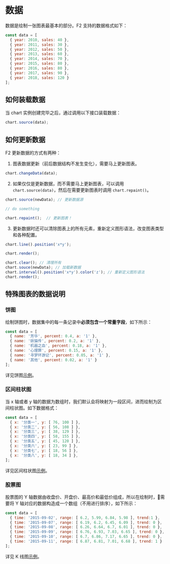 <!--
index: 4
title: 数据
resource:
  jsFiles:
    - ${url.f2}
-->

# 数据

数据是绘制一张图表最基本的部分。F2 支持的数据格式如下：

```js
const data = [
  { year: 2010, sales: 40 },
  { year: 2011, sales: 30 },
  { year: 2012, sales: 50 },
  { year: 2013, sales: 60 },
  { year: 2014, sales: 70 },
  { year: 2015, sales: 80 },
  { year: 2016, sales: 80 },
  { year: 2017, sales: 90 },
  { year: 2018, sales: 120 }
];
```

## 如何装载数据

当 chart 实例创建完毕之后，通过调用以下接口装载数据：

```js
chart.source(data);
```

## 如何更新数据

F2 更新数据的方式有两种：

1. 图表数据更新（前后数据结构不发生变化），需要马上更新图表。

```js
chart.changeData(data);
```

2. 如果仅仅是更新数据，而不需要马上更新图表，可以调用 `chart.source(data)`，然后在需要更新图表时调用 `chart.repaint()`。

```js
chart.source(newData); // 更新数据源

// do something

chart.repaint();  // 更新图表！
```

3. 更新数据时还可以清除图表上的所有元素，重新定义图形语法，改变图表类型和各种配置。

```js
chart.line().position('x*y');

chart.render();

chart.clear(); // 清理所有
chart.souce(newData); // 加载新数据
chart.interval().position('x*y').color('z'); // 重新定义图形语法
chart.render();
```

## 特殊图表的数据说明

### 饼图

绘制饼图时，数据集中的每一条记录中**必须包含一个常量字段**，如下所示：

```js
const data = [
  { name: '芳华', percent: 0.4, a: '1' },
  { name: '妖猫传', percent: 0.2, a: '1' },
  { name: '机器之血', percent: 0.18, a: '1' },
  { name: '心理罪', percent: 0.15, a: '1' },
  { name: '寻梦环游记', percent: 0.05, a: '1' },
  { name: '其他', percent: 0.02, a: '1' }
];
```
详见饼图[示例](../demo/pie/pie.html)。

### 区间柱状图

当 x 轴或者 y 轴的数据为数组时，我们默认会将映射为一段区间，进而绘制为区间柱状图。如下数据格式：

```js
const data = [
  { x: '分类一', y: [ 76, 100 ] },
  { x: '分类二', y: [ 56, 108 ] },
  { x: '分类三', y: [ 38, 129 ] },
  { x: '分类四', y: [ 58, 155 ] },
  { x: '分类五', y: [ 45, 120 ] },
  { x: '分类六', y: [ 23, 99 ] },
  { x: '分类七', y: [ 18, 56 ] },
  { x: '分类八', y: [ 18, 34 ] },
];
```

详见区间柱状图[示例](../demo/bar/range-column.html)。

### 股票图

股票图的 Y 轴数据由收盘价、开盘价、最高价和最低价组成，所以在绘制时，需要将 Y 轴对应的数据构造成一个数组（不用进行排序），如下所示：

```js
const data = [
  { time: '2015-09-02', range: [ 6.2, 5.99, 6.84, 5.98 ], trend:1 },
  { time: '2015-09-07', range: [ 6.19, 6.2, 6.45, 6.09 ], trend: 0 },
  { time: '2015-09-08', range: [ 6.26, 6.64, 6.7, 6.01 ], trend: 0 },
  { time: '2015-09-09', range: [ 6.76, 6.93, 7.03, 6.65 ], trend: 0 },
  { time: '2015-09-10', range: [ 6.7, 6.86, 7.17, 6.65 ], trend: 0 },
  { time: '2015-09-11', range: [ 6.87, 6.81, 7.01, 6.68 ], trend: 1 }
];
```
详见 K 线图[示例](../demo/other/candle.html)。

